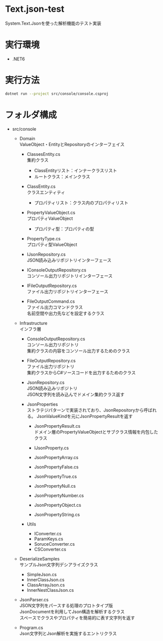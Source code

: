 # Text.json-test
System.Text.Jsonを使った解析機能のテスト実装  

# 実行環境
* .NET6

# 実行方法
```sh
dotnet run --project src/console/console.csproj
```

# フォルダ構成
* src/console
  * Domain  
    ValueObject・EntityとRepositoryのインターフェイス
    * ClassesEntity.cs  
      集約クラス  
      * ClassEntityリスト：インナークラスリスト
      * ルートクラス：メインクラス

    * ClassEntity.cs  
      クラスエンティティ
      * プロパティリスト：クラス内のプロパティリスト

    * PropertyValueObject.cs  
      プロパティValueObject
      * プロパティ型：プロパティの型

    * PropertyType.cs  
      プロパティ型ValueObject

    * IJsonRepository.cs  
      JSON読み込みリポジトリインターフェース

    * IConsoleOutputRepository.cs  
      コンソール出力リポジトリインターフェース

    * IFileOutputRepository.cs  
      ファイル出力リポジトリインターフェース

    * FileOutputCommand.cs  
      ファイル出力コマンドクラス  
      名前空間や出力先などを設定するクラス

  * Infrastructure  
    インフラ層  
    * ConsoleOutputRepository.cs  
      コンソール出力リポジトリ  
      集約クラスの内容をコンソール出力するためのクラス

    * FileOutputRepository.cs  
      ファイル出力リポジトリ  
      集約クラスからC#ソースコードを出力するためのクラス
      
    * JsonRepository.cs  
      JSON読み込みリポジトリ  
      JSON文字列を読み込んでドメイン集約クラス返す

    * JsonProperties  
      ストラテジパターンで実装されており、JsonRepositoryから呼ばれる。
      JsonValueKindを元にJsonPropertyResultを返す

      * JsonPropertyResult.cs  
        ドメイン層のPropertyValueObjectとサブクラス情報を内包したクラス

      * IJsonProperty.cs
      * JsonPropertyArray.cs
      * JsonPropertyFalse.cs
      * JsonPropertyTrue.cs
      * JsonPropertyNull.cs
      * JsonPropertyNumber.cs
      * JsonPropertyObject.cs
      * JsonPropertyString.cs

    * Utils
      * IConverter.cs
      * ParamKeys.cs
      * SoruceConverter.cs
      * CSConverter.cs

  * DeserializeSamples  
    サンプルJson文字列デシアライズクラス
    * SimpleJson.cs
    * InnerClassJson.cs
    * ClassArrayJson.cs
    * InnerNestClassJson.cs

  * JsonParser.cs  
    JSON文字列をパースする処理のプロトタイプ版  
    JsonDocumentを利用してJson構造を解析するクラス  
    スペースでクラスやプロパティを簡易的に表す文字列を返す  

  * Program.cs  
    Json文字列とJson解析を実施するエントリクラス
